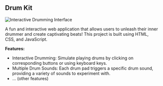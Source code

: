 ## Drum Kit

![Interactive Drumming Interface](drum_kit.png)

A fun and interactive web application that allows users to unleash their inner drummer and create captivating beats!  This project is built using HTML, CSS, and JavaScript.

**Features:**

* Interactive Drumming: Simulate playing drums by clicking on corresponding buttons or using keyboard keys.
* Multiple Drum Sounds: Each drum pad triggers a specific drum sound, providing a variety of sounds to experiment with.
* ... (other features)
